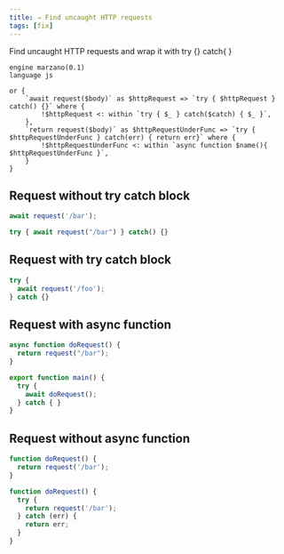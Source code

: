 ```yaml
---
title: ⇒ Find uncaught HTTP requests
tags: [fix]
---
```


Find uncaught HTTP requests and wrap it with try {} catch{ }

```grit
engine marzano(0.1)
language js

or {
    `await request($body)` as $httpRequest => `try { $httpRequest } catch() {}` where {
        !$httpRequest <: within `try { $_ } catch($catch) { $_ }`,
    },
    `return request($body)` as $httpRequestUnderFunc => `try { $httpRequestUnderFunc } catch(err) { return err}` where {
        !$httpRequestUnderFunc <: within `async function $name(){ $httpRequestUnderFunc }`,
    }
}
```

## Request without try catch block

```javascript
await request('/bar');
```

```javascript
try { await request("/bar") } catch() {}
```

## Request with try catch block

```javascript
try {
  await request('/foo');
} catch {}
```

## Request with async function

```javascript
async function doRequest() {
  return request("/bar");
}

export function main() {
  try {
    await doRequest();
  } catch { }
}
```

## Request without async function

```javascript
function doRequest() {
  return request('/bar');
}
```

```javascript
function doRequest() {
  try {
    return request('/bar');
  } catch (err) {
    return err;
  }
}
```
